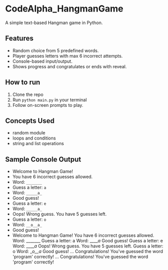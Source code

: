 # CodeAlpha_HangmanGame

A simple text-based Hangman game in Python.

## Features
- Random choice from 5 predefined words.
- Player guesses letters with max 6 incorrect attempts.
- Console-based input/output.
- Shows progress and congratulates or ends with reveal.

## How to run
1. Clone the repo
2. Run `python main.py` in your terminal
3. Follow on-screen prompts to play.

## Concepts Used
- random module
- loops and conditions
- string and list operations

## Sample Console Output
- Welcome to Hangman Game!
- You have 6 incorrect guesses allowed.
- Word: `_______`
- Guess a letter: `a`
- Word: `_____a_`
- Good guess!
- Guess a letter: `e`
- Word: `_____a_`
- Oops! Wrong guess. You have 5 guesses left.
- Guess a letter: `o`
- Word: `__o__a_`
- Good guess!
- Welcome to Hangman Game!
You have 6 incorrect guesses allowed.
Word: _______
Guess a letter: a
Word: _____a_
Good guess!
Guess a letter: e
Word: _____a_
Oops! Wrong guess. You have 5 guesses left.
Guess a letter: o
Word: __o__a_
Good guess!
...
Congratulations! You've guessed the word 'program' correctly!
...
Congratulations! You've guessed the word 'program' correctly!

